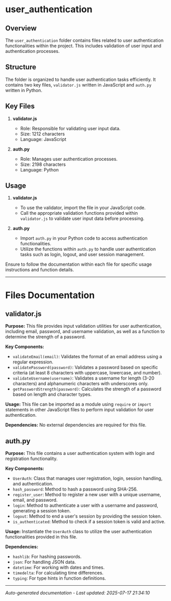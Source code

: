 # user_authentication

## Overview
The `user_authentication` folder contains files related to user authentication functionalities within the project. This includes validation of user input and authentication processes.

## Structure
The folder is organized to handle user authentication tasks efficiently. It contains two key files, `validator.js` written in JavaScript and `auth.py` written in Python.

## Key Files
1. **validator.js**
   - Role: Responsible for validating user input data.
   - Size: 1212 characters
   - Language: JavaScript

2. **auth.py**
   - Role: Manages user authentication processes.
   - Size: 2198 characters
   - Language: Python

## Usage
1. **validator.js**
   - To use the validator, import the file in your JavaScript code.
   - Call the appropriate validation functions provided within `validator.js` to validate user input data before processing.

2. **auth.py**
   - Import `auth.py` in your Python code to access authentication functionalities.
   - Utilize the functions within `auth.py` to handle user authentication tasks such as login, logout, and user session management.

Ensure to follow the documentation within each file for specific usage instructions and function details.

---

# Files Documentation

## validator.js

**Purpose:** This file provides input validation utilities for user authentication, including email, password, and username validation, as well as a function to determine the strength of a password.

**Key Components:**
- `validateEmail(email)`: Validates the format of an email address using a regular expression.
- `validatePassword(password)`: Validates a password based on specific criteria (at least 8 characters with uppercase, lowercase, and number).
- `validateUsername(username)`: Validates a username for length (3-20 characters) and alphanumeric characters with underscores only.
- `getPasswordStrength(password)`: Calculates the strength of a password based on length and character types.

**Usage:** This file can be imported as a module using `require` or `import` statements in other JavaScript files to perform input validation for user authentication.

**Dependencies:** No external dependencies are required for this file.

## auth.py

**Purpose:** This file contains a user authentication system with login and registration functionality.

**Key Components:**
- `UserAuth`: Class that manages user registration, login, session handling, and authentication.
- `hash_password`: Method to hash a password using SHA-256.
- `register_user`: Method to register a new user with a unique username, email, and password.
- `login`: Method to authenticate a user with a username and password, generating a session token.
- `logout`: Method to end a user's session by providing the session token.
- `is_authenticated`: Method to check if a session token is valid and active.

**Usage:** Instantiate the `UserAuth` class to utilize the user authentication functionalities provided in this file.

**Dependencies:** 
- `hashlib`: For hashing passwords.
- `json`: For handling JSON data.
- `datetime`: For working with dates and times.
- `timedelta`: For calculating time differences.
- `typing`: For type hints in function definitions.

---
*Auto-generated documentation - Last updated: 2025-07-17 21:34:10*
